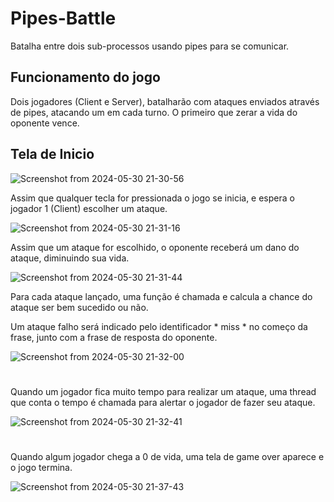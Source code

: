 # Pipes-Battle

Batalha entre dois sub-processos usando pipes para se comunicar.

## Funcionamento do jogo

Dois jogadores (Client e Server), batalharão com ataques enviados através de pipes, atacando um em cada turno. O primeiro que zerar a vida do oponente vence.

## Tela de Inicio

![Screenshot from 2024-05-30 21-30-56](https://github.com/Dudu-Passoni/Pipes-Battle/assets/115907714/ab69bc36-8b93-4564-baa4-aab89f8ab787)

Assim que qualquer tecla for pressionada o jogo se inicia, e espera o jogador 1 (Client) escolher um ataque.


![Screenshot from 2024-05-30 21-31-16](https://github.com/Dudu-Passoni/Pipes-Battle/assets/115907714/6ca57793-5527-4930-a5e7-3df049604985)

Assim que um ataque for escolhido, o oponente receberá um dano do ataque, diminuindo sua vida.


![Screenshot from 2024-05-30 21-31-44](https://github.com/Dudu-Passoni/Pipes-Battle/assets/115907714/1cf36eee-a823-4797-b45e-122e79bf77e8)

Para cada ataque lançado, uma função é chamada e calcula a chance do ataque ser bem sucedido ou não.

Um ataque falho será indicado pelo identificador * miss * no começo da frase, junto com a frase de resposta do oponente.

![Screenshot from 2024-05-30 21-32-00](https://github.com/Dudu-Passoni/Pipes-Battle/assets/115907714/02bce7a9-8899-4ab5-a4c6-460ea0b5252a)
#
Quando um jogador fica muito tempo para realizar um ataque, uma thread que conta o tempo é chamada para alertar o jogador de fazer seu ataque.

![Screenshot from 2024-05-30 21-32-41](https://github.com/Dudu-Passoni/Pipes-Battle/assets/115907714/14ebb828-94ad-4c96-88ab-abb114f961f8)

#
Quando algum jogador chega a 0 de vida, uma tela de game over aparece e o jogo termina.

![Screenshot from 2024-05-30 21-37-43](https://github.com/Dudu-Passoni/Pipes-Battle/assets/115907714/3583fb7a-75a3-4e8a-9f28-eaf6a509384c)


